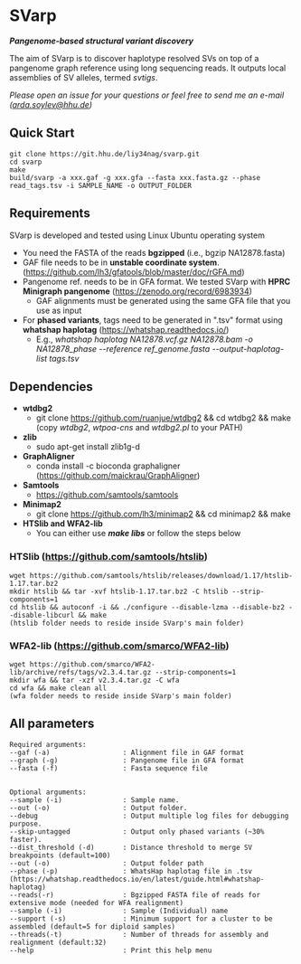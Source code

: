 # SVarp 
***Pangenome-based structural variant discovery***

The aim of SVarp is to discover haplotype resolved SVs on top of a pangenome graph reference using long sequencing reads. It outputs local assemblies of SV alleles, termed *svtigs*.

*Please open an issue for your questions or feel free to send me an e-mail (arda.soylev@hhu.de)*

## Quick Start
	git clone https://git.hhu.de/liy34nag/svarp.git
	cd svarp
	make
	build/svarp -a xxx.gaf -g xxx.gfa --fasta xxx.fasta.gz --phase read_tags.tsv -i SAMPLE_NAME -o OUTPUT_FOLDER


## Requirements

SVarp is developed and tested using Linux Ubuntu operating system

* You need the FASTA of the reads **bgzipped** (i.e., bgzip NA12878.fasta)
* GAF file needs to be in **unstable coordinate system**. (https://github.com/lh3/gfatools/blob/master/doc/rGFA.md)
* Pangenome ref. needs to be in GFA format. We tested SVarp with **HPRC Minigraph pangenome** (https://zenodo.org/record/6983934)
	- GAF alignments must be generated using the same GFA file that you use as input
* For **phased variants**, tags need to be generated in ".tsv" format using **whatshap haplotag** (https://whatshap.readthedocs.io/)
	- E.g., *whatshap haplotag NA12878.vcf.gz NA12878.bam -o NA12878_phase --reference ref_genome.fasta --output-haplotag-list tags.tsv*


## Dependencies

* **wtdbg2** 
 	- git clone https://github.com/ruanjue/wtdbg2 && cd wtdbg2 && make (copy *wtdbg2*, *wtpoa-cns* and *wtdbg2.pl* to your PATH)
* **zlib**
  	- sudo apt-get install zlib1g-d
* **GraphAligner**
  	- conda install -c bioconda graphaligner (https://github.com/maickrau/GraphAligner)
* **Samtools**
  	- https://github.com/samtools/samtools
* **Minimap2**
  	- git clone https://github.com/lh3/minimap2 && cd minimap2 && make
* **HTSlib and WFA2-lib**
  	- You can either use ***make libs*** or follow the steps below

### HTSlib (https://github.com/samtools/htslib)
	wget https://github.com/samtools/htslib/releases/download/1.17/htslib-1.17.tar.bz2
	mkdir htslib && tar -xvf htslib-1.17.tar.bz2 -C htslib --strip-components=1
	cd htslib && autoconf -i && ./configure --disable-lzma --disable-bz2 --disable-libcurl && make
	(htslib folder needs to reside inside SVarp's main folder)

### WFA2-lib (https://github.com/smarco/WFA2-lib)
	wget https://github.com/smarco/WFA2-lib/archive/refs/tags/v2.3.4.tar.gz --strip-components=1
	mkdir wfa && tar -xzf v2.3.4.tar.gz -C wfa
	cd wfa && make clean all
	(wfa folder needs to reside inside SVarp's main folder)

## All parameters

	Required arguments:
	--gaf (-a)                  : Alignment file in GAF format
	--graph (-g)                : Pangenome file in GFA format
	--fasta (-f)                : Fasta sequence file


	Optional arguments:
	--sample (-i)               : Sample name.
	--out (-o)                  : Output folder.
	--debug                     : Output multiple log files for debugging purpose.
	--skip-untagged             : Output only phased variants (~30% faster).
	--dist_threshold (-d)       : Distance threshold to merge SV breakpoints (default=100)
	--out (-o)                  : Output folder path
	--phase (-p)                : WhatsHap haplotag file in .tsv (https://whatshap.readthedocs.io/en/latest/guide.html#whatshap-haplotag)
	--reads(-r)                 : Bgzipped FASTA file of reads for extensive mode (needed for WFA realignment)
	--sample (-i)               : Sample (Individual) name
	--support (-s)              : Minimum support for a cluster to be assembled (default=5 for diploid samples)
	--threads(-t)               : Number of threads for assembly and realignment (default:32)
	--help                      : Print this help menu

